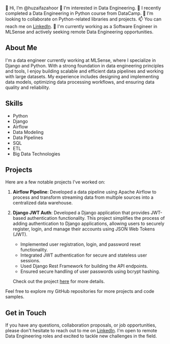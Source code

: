 👋 Hi, I’m @huzaifazahoor
👀 I’m interested in Data Engineering.
🌱 I recently completed a Data Engineering in Python course from DataCamp.
💞️ I’m looking to collaborate on Python-related libraries and projects.
📫 You can reach me on [LinkedIn](https://pk.linkedin.com/in/huzaifazahoor654).
🦖 I'm currently working as a Software Engineer in MLSense and actively seeking remote Data Engineering opportunities.

## About Me

I'm a data engineer currently working at MLSense, where I specialize in Django and Python. With a strong foundation in data engineering principles and tools, I enjoy building scalable and efficient data pipelines and working with large datasets. My experience includes designing and implementing data models, optimizing data processing workflows, and ensuring data quality and reliability.

## Skills

- Python
- Django
- Airflow
- Data Modeling
- Data Pipelines
- SQL
- ETL
- Big Data Technologies

## Projects

Here are a few notable projects I've worked on:

1. **Airflow Pipeline**: Developed a data pipeline using Apache Airflow to process and transform streaming data from multiple sources into a centralized data warehouse.
2. **Django JWT Auth**: Developed a Django application that provides JWT-based authentication functionality. This project simplifies the process of adding authentication to Django applications, allowing users to securely register, login, and manage their accounts using JSON Web Tokens (JWT).

   - Implemented user registration, login, and password reset functionality.
   - Integrated JWT authentication for secure and stateless user sessions.
   - Used Django Rest Framework for building the API endpoints.
   - Ensured secure handling of user passwords using bcrypt hashing.

   Check out the project [here](https://github.com/huzaifazahoor/django-jwt-auth) for more details.

Feel free to explore my GitHub repositories for more projects and code samples.

## Get in Touch

If you have any questions, collaboration proposals, or job opportunities, please don't hesitate to reach out to me on [LinkedIn](https://pk.linkedin.com/in/huzaifazahoor654). I'm open to remote Data Engineering roles and excited to tackle new challenges in the field.

